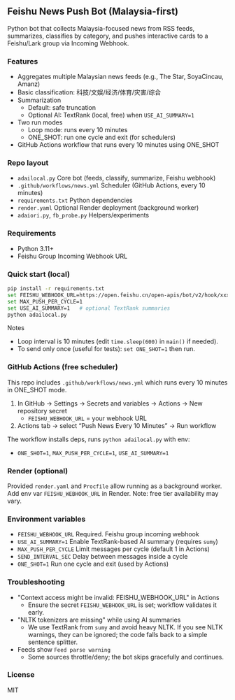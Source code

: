 ## Feishu News Push Bot (Malaysia-first)

Python bot that collects Malaysia-focused news from RSS feeds, summarizes, classifies by category, and pushes interactive cards to a Feishu/Lark group via Incoming Webhook.

### Features
- Aggregates multiple Malaysian news feeds (e.g., The Star, SoyaCincau, Amanz)
- Basic classification: 科技/文娱/经济/体育/灾害/综合
- Summarization
  - Default: safe truncation
  - Optional AI: TextRank (local, free) when `USE_AI_SUMMARY=1`
- Two run modes
  - Loop mode: runs every 10 minutes
  - ONE_SHOT: run one cycle and exit (for schedulers)
- GitHub Actions workflow that runs every 10 minutes using ONE_SHOT

### Repo layout
- `adailocal.py`  Core bot (feeds, classify, summarize, Feishu webhook)
- `.github/workflows/news.yml`  Scheduler (GitHub Actions, every 10 minutes)
- `requirements.txt`  Python dependencies
- `render.yaml`  Optional Render deployment (background worker)
- `adaiori.py`, `fb_probe.py`  Helpers/experiments

### Requirements
- Python 3.11+
- Feishu Group Incoming Webhook URL

### Quick start (local)
```bash
pip install -r requirements.txt
set FEISHU_WEBHOOK_URL=https://open.feishu.cn/open-apis/bot/v2/hook/xxxxxxxx   # Windows PowerShell use $env:FEISHU_WEBHOOK_URL
set MAX_PUSH_PER_CYCLE=1
set USE_AI_SUMMARY=1   # optional TextRank summaries
python adailocal.py
```

Notes
- Loop interval is 10 minutes (edit `time.sleep(600)` in `main()` if needed).
- To send only once (useful for tests): `set ONE_SHOT=1` then run.

### GitHub Actions (free scheduler)
This repo includes `.github/workflows/news.yml` which runs every 10 minutes in ONE_SHOT mode.
1) In GitHub → Settings → Secrets and variables → Actions → New repository secret
   - `FEISHU_WEBHOOK_URL` = your webhook URL
2) Actions tab → select “Push News Every 10 Minutes” → Run workflow

The workflow installs deps, runs `python adailocal.py` with env:
- `ONE_SHOT=1`, `MAX_PUSH_PER_CYCLE=1`, `USE_AI_SUMMARY=1`

### Render (optional)
Provided `render.yaml` and `Procfile` allow running as a background worker. Add env var `FEISHU_WEBHOOK_URL` in Render. Note: free tier availability may vary.

### Environment variables
- `FEISHU_WEBHOOK_URL`  Required. Feishu group incoming webhook
- `USE_AI_SUMMARY=1`    Enable TextRank-based AI summary (requires `sumy`)
- `MAX_PUSH_PER_CYCLE`  Limit messages per cycle (default 1 in Actions)
- `SEND_INTERVAL_SEC`   Delay between messages inside a cycle
- `ONE_SHOT=1`          Run one cycle and exit (used by Actions)

### Troubleshooting
- "Context access might be invalid: FEISHU_WEBHOOK_URL" in Actions
  - Ensure the secret `FEISHU_WEBHOOK_URL` is set; workflow validates it early.
- "NLTK tokenizers are missing" while using AI summaries
  - We use TextRank from `sumy` and avoid heavy NLTK. If you see NLTK warnings, they can be ignored; the code falls back to a simple sentence splitter.
- Feeds show `Feed parse warning`
  - Some sources throttle/deny; the bot skips gracefully and continues.

### License
MIT




